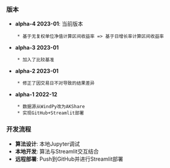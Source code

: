 
### 版本

* **alpha-4 2023-01**: 当前版本
```
    * 基于无复权单位净值计算区间收益率 => 基于日增长率计算区间收益率
```

* **alpha-3 2023-01**
```
    * 加入了比较基准
```

* **alpha-2 2023-01**
```
    * 修正了因交易日不对导致的结果差异
```

* **alpha-1 2022-12**
```
    * 数据源从WindPy改为AKShare
    * 实现GitHub+Streamlit部署
```

### 开发流程

* **算法设计**: 本地Jupyter调试
* **本地开发**: 算法与Streamlit交互结合
* **远程部署**: Push到GitHub并进行Streamlit部署